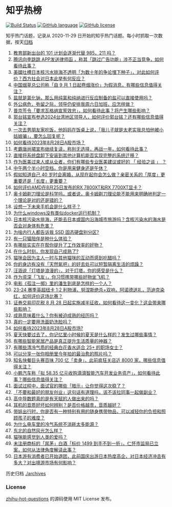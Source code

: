# 知乎热榜
[![Build Status](https://github.com/ToWeLong/zhihu-hot-questions/workflows/CI/badge.svg)](https://github.com/ToWeLong/zhihu-hot-questions/actions)
[![GitHub language](https://img.shields.io/badge/language-golang-orange.svg)](https://golang.org/)
[![GitHub license](https://img.shields.io/github/license/ToWeLong/zhihu-hot-questions)](https://github.com/ToWeLong/zhihu-hot-questions/blob/main/LICENSE)

知乎热门话题，记录从 2020-11-29 日开始的知乎热门话题。每小时抓取一次数据，按天[归档](./archives)

<!-- BEGIN -->

1. [教育部新出台的 101 计划会逐渐代替 985，211 吗？](https://www.zhihu.com/question/619324291)
1. [腾讯向李跳跳 APP发送律师函 ，称其「跳过广告功能」涉不正当竞争，如何看待此事？](https://www.zhihu.com/question/618916366)
1. [美媒吐槽日本核污水排海不透明「为数十年的争论埋下种子」，对此如何评价？西方社会对日本此举有何反应？](https://www.zhihu.com/question/619397301)
1. [中国烟草总公司称「自 9 月 1 日起卷烟涨价」为假消息，有哪些信息值得关注？](https://www.zhihu.com/question/619461144)
1. [盐就是氯化钠，那么用纯氯和纯纳进行反应制备的盐可以直接使用吗？](https://www.zhihu.com/question/619274695)
1. [外公病危，弥留之际，领导仍安排我周六日加班，应怎样做？](https://www.zhihu.com/question/55954407)
1. [普京签令「要求瓦格纳宣誓效忠」，如何看待此事？将产生哪些影响？](https://www.zhihu.com/question/619470553)
1. [郭台铭宣布参选2024台湾地区领导人，如何评价郭台铭？还有哪些信息值得关注？](https://www.zhihu.com/question/619475549)
1. [一次去男朋友家吃饭，他妈妈在饭桌上说，「我儿子就是太老实我总怕他被小姑娘骗」，要怎么回复呢？](https://www.zhihu.com/question/618569270)
1. [如何看待2023年8月28日A股市场？](https://www.zhihu.com/question/619466329)
1. [考霸唐尚珺宣布继续复读，称别无选择，再战一年，如何看待此事？](https://www.zhihu.com/question/619463682)
1. [直接将系统盘卸下安装到其他计算机能否实现完整的系统迁移？](https://www.zhihu.com/question/617099541)
1. [作为医美过来人或从业者，你们有哪些专业医美建议或好的 「 经验之谈 」 ？](https://www.zhihu.com/question/619321829)
1. [中午两个半小时空档，你是用来健身还是午休？](https://www.zhihu.com/question/618560610)
1. [假如知道自己 40 岁时会离婚，从现在起你会怎么做？亲密关系的「厚度」更重要还是「长度」更重要？](https://www.zhihu.com/question/617928154)
1. [如何评价AMD在8月25日发布的RX 7800XT和RX 7700XT显卡？](https://www.zhihu.com/question/619217924)
1. [奥卡姆剃刀理论是科学吗，或者说，奥卡姆剃刀理论能不能用来明确地判定一个理论是对的还是错的？](https://www.zhihu.com/question/66077869)
1. [设想一下未来手机会是什么样子？](https://www.zhihu.com/question/616369526)
1. [为什么windows没有类似docker运行机制？](https://www.zhihu.com/question/603007335)
1. [日本核污染水排海，还能去日本或国内沿海城市旅游吗？含核污染水的海水是否会对身体有危害？](https://www.zhihu.com/question/619081165)
1. [为啥内行人都告诉我 SSD 固态硬盘别分区?](https://www.zhihu.com/question/616286931)
1. [有一只猫陪伴是种什么体验？](https://www.zhihu.com/question/486755014)
1. [有哪些实实在在帮你提升了工作效率的好物？](https://www.zhihu.com/question/618723721)
1. [在什么时刻，你发现自己成熟了?](https://www.zhihu.com/question/509492253)
1. [猫咪会因为主人一时与其他猫咪的互动而感到吃醋吗？](https://www.zhihu.com/question/618942040)
1. [你的身边有没有「天然氧吧」的好去处可以短暂隔离生活的烦躁？](https://www.zhihu.com/question/615213675)
1. [汪涵说「灯塔是浪漫的」，对于灯塔，你的感受是什么？](https://www.zhihu.com/question/618595359)
1. [作为资深「飞友」，你习惯携带哪些好物坐飞机？](https://www.zhihu.com/question/615307718)
1. [电影《孤注一掷》里的潘生到底是怎样的一个人？](https://www.zhihu.com/question/619123987)
1. [23-24 赛季英超纽卡 1:2 利物浦，努涅斯绝杀+双响，阿诺德送礼，范迪克染红，如何评价这场比赛？](https://www.zhihu.com/question/619424757)
1. [证券交易印花税 8 月 28 日起实施减半征收，如何看待这一变化？这会带来哪些影响？](https://www.zhihu.com/question/619398364)
1. [成熟意味着什么？你有被迫成熟的经历吗？](https://www.zhihu.com/question/617979619)
1. [真的一定要用洗面奶洗脸吗？](https://www.zhihu.com/question/616322349)
1. [如何看待2023年8月28日A股市场?](https://www.zhihu.com/question/619416979)
1. [夏天快要过去了，你记忆里小时候的夏天是什么样的？发生过哪些事情？](https://www.zhihu.com/question/618374230)
1. [有哪些智能家居产品是真正提升生活质量的神器？](https://www.zhihu.com/question/610110908)
1. [有哪些清冷气质的经典白花香水适合 25+ 的职场女士？](https://www.zhihu.com/question/615238015)
1. [可以分享一张你相册里今年拍的最治愈的照片吗？](https://www.zhihu.com/question/617880108)
1. [知名快餐巨头赛百味 700 亿「卖身」，此前疯狂关店近 8000 家，哪些信息值得关注？](https://www.zhihu.com/question/619471760)
1. [小鹏汽车称「拟 58.35 亿元收购滴滴智能汽车开发业务资产」，如何看待此事？哪些信息值得关注？](https://www.zhihu.com/question/619463148)
1. [面试过程中，面试官的哪些「暗示」让你觉得这次稳了？](https://www.zhihu.com/question/619130717)
1. [「不要和最好的朋友创业」这句话有道理吗，该不该拉同事一起做副业？](https://www.zhihu.com/question/617182455)
1. [高中导数题真的是有天赋的人做出来的吗？](https://www.zhihu.com/question/389884440)
1. [耳机的音质好坏如何辨别？是否价格越贵，音质越好？](https://www.zhihu.com/question/617350868)
1. [带娃出行时，你是否有一种特别有用的随身携带物品，可以减轻你的负担和照顾孩子的难度？](https://www.zhihu.com/question/614481526)
1. [为什么电车里的冷气系统不消耗太多能源？](https://www.zhihu.com/question/619098204)
1. [东北的自然风光怎么样？](https://www.zhihu.com/question/614891928)
1. [猫咪能感觉到人类的爱吗？](https://www.zhihu.com/question/452876539)
1. [未注册商标的「屌茅」白酒「标价 1499 到手不到一折」，仁怀市监局已立案，如何从法律角度解读此事？](https://www.zhihu.com/question/619086125)
1. [日本游有消费者已开始退团，此前国庆出游日本热度高企，对日本经济冲击有多大？对出境游市场有何影响？](https://www.zhihu.com/question/619309408)

<!-- END -->

历史归档 [./archives](./archives)


### License
[zhihu-hot-questions](https://github.com/towelong/zhihu-hot-questions) 的源码使用 MIT License 发布。